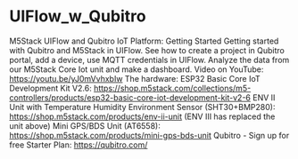 # UIFlow_w_Qubitro
M5Stack UIFlow and Qubitro IoT Platform: Getting Started
Getting started with Qubitro and M5Stack in UIFlow. See how to create a project in Qubitro portal, add a device, use MQTT credentials in UIFlow. Analyze the data from our M5Stack Core Iot unit and make a dashboard. 
Video on YouTube: https://youtu.be/yJ0mVvhxbIw
The hardware:
ESP32 Basic Core IoT Development Kit V2.6: https://shop.m5stack.com/collections/m5-controllers/products/esp32-basic-core-iot-development-kit-v2-6
ENV II Unit with Temperature Humidity Environment Sensor (SHT30+BMP280): https://shop.m5stack.com/products/env-ii-unit
(ENV III has replaced the unit above)
Mini GPS/BDS Unit (AT6558): https://shop.m5stack.com/products/mini-gps-bds-unit
Qubitro - Sign up for free Starter Plan: https://qubitro.com/
![]()
